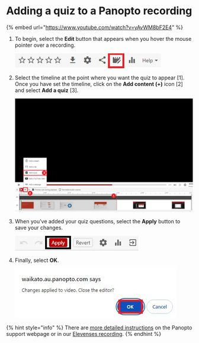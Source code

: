 # Adding a quiz to a Panopto recording

{% embed url="https://www.youtube.com/watch?v=yAvWM8bF2E4" %}

1.  To begin, select the **Edit** button that appears when you hover the mouse pointer over a recording.

    ![](images/staff-panopto-adding-a-quiz-edit-button-selected.png)
2.  Select the timeline at the point where you want the quiz to appear \[1]. Once you have set the timeline, click on the **Add content (+)** icon \[2] and select **Add a quiz** \[3].

    ![](images/staff-panopto-adding-a-quiz-numbered.png)
3.  When you’ve added your quiz questions, select the **Apply** button to save your changes.

    ![](images/staff-panopto-adding-a-quiz-apply-button-selected.png)
4.  Finally, select **OK**.

    ![](images/staff-panopto-adding-a-quiz-ok-selected.png)

{% hint style="info" %}
There are [more detailed instructions](https://support.panopto.com/s/article/How-to-Add-a-Quiz-to-a-Video) on the Panopto support webpage or in our [Elevenses recording](https://coursecast.its.waikato.ac.nz/Panopto/Pages/Viewer.aspx?id=7949810a-4109-4987-b944-abde009665d0).
{% endhint %}
